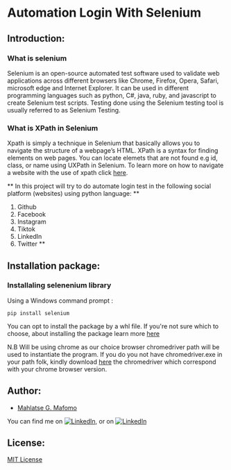 # Automation Login With Selenium

## Introduction:

### What is selenium
Selenium is an open-source automated test software used to validate web applications across different browsers like Chrome, Firefox, Opera, Safari, microsoft edge and Internet Explorer. It can be used in different programming languages such as python, C#, java, ruby, and javascript to create Selenium test scripts. Testing done using the Selenium testing tool is usually referred to as Selenium Testing.

### What is XPath in Selenium
Xpath is simply a technique in Selenium that basically allows you to navigate the structure of a webpage’s HTML. XPath is a syntax for finding elements on web pages. You can locate elemets that are not found e.g id, class, or name using UXPath in Selenium.
To learn more on how to navigate a website with the use of xpath click [here](https://www.perfecto.io/blog/xpath-in-selenium). 

** In this project will try to do  automate login test in the following social platform (websites) using python language: **

1. Github     
2. Facebook  
3. Instagram 
4. Tiktok   
5. LinkedIn  
6. Twitter ** 

## Installation package:

### Installaling selenenium library

Using a Windows command prompt :

 ```pip install selenium```

You can opt to install the package by a whl file. If you're not sure which to choose, about installing the package learn more [here](https://files.pythonhosted.org/packages/58/76/705b5c776f783d1ba7c630347463d4ae323282bbd859a8e9420c7ff79581/selenium-4.1.0-py3-none-any.whl`)

N.B Will be using chrome as our choice browser 
chromedriver path will be used to instantiate the program. 
If you do you not have chromedriver.exe in your path folk, kindly download [here](https://chromedriver.chromium.org/downloads) the chromedriver which correspond with your chrome browser version.

## Author:

- [Mahlatse G. Mafomo](https://github.com/giftmafomo)

<!-- Actual text -->

You can find me on [![LinkedIn][1.2]][1], or on [![LinkedIn][2.2]][2]

<!-- Icons -->
[1.2]: https://cdn-icons-png.flaticon.com/512/145/145802.png (facebook icon with padding)
[2.2]:https://cdn-icons-png.flaticon.com/512/145/145807.png (LinkedIn icon with padding)

<!-- Links to your social media accounts -->
[1]: https://www.facebook.com/mahlatsegiftmafomo
[2]: https://www.linkedin.com/in/giftmahlatsemafomo/

## License:

[MIT License](https://github.com/giftmafomo/website--login-with-selenium/blob/fdd79685000abf22906e369fd9377b2ce0b3476b/LICENSE#L1) 
